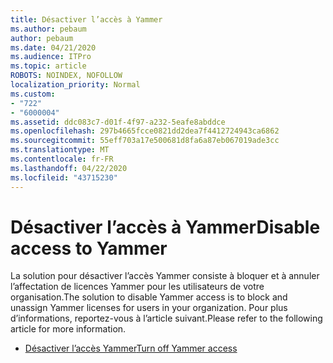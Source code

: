 ```yaml
---
title: Désactiver l’accès à Yammer
ms.author: pebaum
author: pebaum
ms.date: 04/21/2020
ms.audience: ITPro
ms.topic: article
ROBOTS: NOINDEX, NOFOLLOW
localization_priority: Normal
ms.custom:
- "722"
- "6000004"
ms.assetid: ddc083c7-d01f-4f97-a232-5eafe8abddce
ms.openlocfilehash: 297b4665fcce0821dd2dea7f4412724943ca6862
ms.sourcegitcommit: 55eff703a17e500681d8fa6a87eb067019ade3cc
ms.translationtype: MT
ms.contentlocale: fr-FR
ms.lasthandoff: 04/22/2020
ms.locfileid: "43715230"
---
```

# <a name="disable-access-to-yammer"></a><span data-ttu-id="3a687-102">Désactiver l’accès à Yammer</span><span class="sxs-lookup"><span data-stu-id="3a687-102">Disable access to Yammer</span></span>

<span data-ttu-id="3a687-103">La solution pour désactiver l’accès Yammer consiste à bloquer et à annuler l’affectation de licences Yammer pour les utilisateurs de votre organisation.</span><span class="sxs-lookup"><span data-stu-id="3a687-103">The solution to disable Yammer access is to block and unassign Yammer licenses for users in your organization.</span></span> <span data-ttu-id="3a687-104">Pour plus d’informations, reportez-vous à l’article suivant.</span><span class="sxs-lookup"><span data-stu-id="3a687-104">Please refer to the following article for more information.</span></span>
  
- [<span data-ttu-id="3a687-105">Désactiver l’accès Yammer</span><span class="sxs-lookup"><span data-stu-id="3a687-105">Turn off Yammer access</span></span>](https://docs.microsoft.com/yammer/manage-yammer-users/turn-off-user-access)
